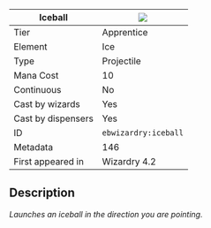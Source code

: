 | Iceball |![](https://github.com/Electroblob77/Wizardry/blob/1.12.2/src/main/resources/assets/ebwizardry/textures/spells/ebwizardry:iceball.png)|
|---|---|
| Tier | Apprentice |
| Element | Ice |
| Type | Projectile |
| Mana Cost | 10 |
| Continuous | No |
| Cast by wizards | Yes |
| Cast by dispensers | Yes |
| ID | `ebwizardry:iceball` |
| Metadata | 146 |
| First appeared in | Wizardry 4.2 |
## Description
_Launches an iceball in the direction you are pointing._